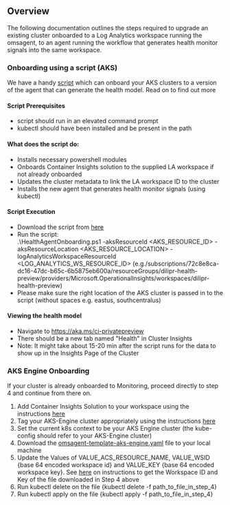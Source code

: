 ## Overview
The following documentation outlines the steps required to upgrade an existing cluster onboarded to a Log Analytics workspace running the omsagent, to an agent running the workflow that generates health monitor signals into the same workspace.

### Onboarding using a script (AKS)
We have a handy [script](https://github.com/Microsoft/OMS-docker/blob/dilipr/kubeHealth/health/HealthAgentOnboarding.ps1) which can onboard your AKS clusters to a version of the agent that can generate the health model. Read on to find out more

#### Script Prerequisites
* script should run in an elevated command prompt
* kubectl should have been installed and be present in the path

#### What does the script do:
* Installs necessary powershell modules
* Onboards Container Insights solution to the supplied LA workspace if not already onboarded
* Updates the cluster metadata to link the LA workspace ID to the cluster
* Installs the new agent that generates health monitor signals (using kubectl)

#### Script Execution
* Download the script from [here](https://github.com/Microsoft/OMS-docker/blob/dilipr/kubeHealth/health/HealthAgentOnboarding.ps1)
* Run the script:  
 .\HealthAgentOnboarding.ps1 -aksResourceId <AKS_RESOURCE_ID> -aksResourceLocation <AKS_RESOURCE_LOCATION>
 -logAnalyticsWorkspaceResourceId <LOG_ANALYTICS_WS_RESOURCE_ID> (e.g./subscriptions/72c8e8ca-dc16-47dc-b65c-6b5875eb600a/resourceGroups/dilipr-health-preview/providers/Microsoft.OperationalInsights/workspaces/dilipr-health-preview)
 * Please make sure the right location of the AKS cluster is passed in to the script (without spaces e.g. eastus, southcentralus)

#### Viewing the health model
* Navigate to <https://aka.ms/ci-privatepreview>
* There should be a new tab named "Health" in Cluster Insights 
* Note: It might take about 15-20 min after the script runs for the data to show up in the Insights Page of the Cluster


### AKS Engine Onboarding
If your cluster is already onboarded to Monitoring, proceed directly to step 4 and continue from there on. 
1. Add Container Insights Solution to your workspace using the instructions [here](http://aka.ms/coinhelmdoc)
2. Tag your AKS-Engine cluster appropriately using the instructions [here](http://aka.ms/coin-acs-tag-doc)
3. Set the current k8s context to be your AKS Engine cluster (the kube-config should refer to your AKS-Engine cluster)
4. Download the [omsagent-template-aks-engine.yaml](https://github.com/microsoft/OMS-docker/blob/dilipr/kubeHealth/health/omsagent-template-aks-engine.yaml) file to your local machine
5. Update the Values of VALUE_ACS_RESOURCE_NAME, VALUE_WSID {base 64 encoded workspace id} and VALUE_KEY {base 64 encoded workspace key}. See [here](https://github.com/Azure/aks-engine/blob/master/examples/addons/container-monitoring/README.md) on instructions to get the Workspace ID and Key of the file downloaded in Step 4 above
6. Run kubectl delete on the file {kubectl delete -f path_to_file_in_step_4}
7. Run kubectl apply on the file {kubectl apply -f path_to_file_in_step_4}


